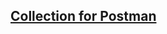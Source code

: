 ## [Collection for Postman](https://github.com/juanpablommm/hospital-technical-test/issues/1#issue-3052286461)
